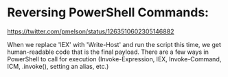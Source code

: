 
# Reversing PowerShell Commands: 
https://twitter.com/pmelson/status/1263510602305146882

When we replace 'IEX' with 'Write-Host' and run the script this time, we get human-readable code that is the final payload. There are a few ways in PowerShell to call for execution (Invoke-Expression, IEX, Invoke-Command, ICM, .invoke(), setting an alias, etc.)
